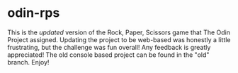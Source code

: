 # odin-rps

This is the *updated* version of the Rock, Paper, Scissors game that The Odin Project assigned. Updating the project to be web-based was honestly a little frustrating, but the challenge was fun overall! Any feedback is greatly appreciated! The old console based project can be found in the "old" branch. Enjoy!